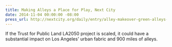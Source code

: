 ```yaml
---
title: Making Alleys a Place for Play, Next City
date: 2014-11-04 00:00:00 -08:00
press_url: http://nextcity.org/daily/entry/alley-makeover-green-alleys-los-angeles
---
```


If the Trust for Public Land LA2050 project is scaled, it could have a substantial impact on Los Angeles' urban fabric and 900 miles of alleys.
